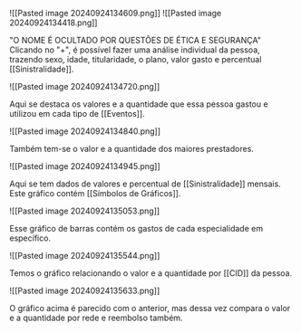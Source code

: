 ![[Pasted image 20240924134609.png]]
![[Pasted image 20240924134418.png]]


"O NOME É OCULTADO POR QUESTÕES DE ÉTICA E SEGURANÇA"
Clicando no "+", é possível fazer uma análise individual da pessoa, trazendo sexo, idade, titularidade, o plano, valor gasto e percentual [[Sinistralidade]].


![[Pasted image 20240924134720.png]]


Aqui se destaca os valores e a quantidade que essa pessoa gastou e utilizou em cada tipo de [[Eventos]].


![[Pasted image 20240924134840.png]]


Também tem-se o valor e a quantidade dos maiores prestadores.


![[Pasted image 20240924134945.png]]


Aqui se tem dados de valores e percentual de [[Sinistralidade]] mensais. Este gráfico contém [[Símbolos de Gráficos]].


![[Pasted image 20240924135053.png]]


Esse gráfico de barras contém os gastos de cada especialidade em específico.


![[Pasted image 20240924135544.png]]


Temos o gráfico relacionando o valor e a quantidade por [[CID]] da pessoa.


![[Pasted image 20240924135633.png]]


O gráfico acima é parecido com o anterior, mas dessa vez compara o valor e a quantidade por rede e reembolso também.